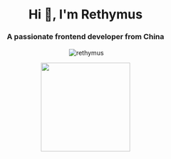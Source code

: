 <!-- Hi there 👋-->

<!--
**Rethymus/Rethymus** is a ✨ _special_ ✨ repository because its `README.md` (this file) appears on your GitHub profile.

Here are some ideas to get you started:

- 🔭 I’m currently working on ...
- 🌱 I’m currently learning ...
- 👯 I’m looking to collaborate on ...
- 🤔 I’m looking for help with ...
- 💬 Ask me about ...
- 📫 How to reach me: ...
- 😄 Pronouns: ...
- ⚡ Fun fact: ...
-->
<h1 align="center">Hi 👋, I'm Rethymus</h1>
<h3 align="center">A passionate frontend developer from China</h3>

<p align="center">&nbsp;<img align="center" src="https://github-readme-stats.vercel.app/api?username=rethymus&show_icons=true&locale=en" alt="rethymus" /></p>

<p align="center">
  <a href="https://github.com/anuraghazra/convoychat">
    <img height=200 align="center" src="https://github-readme-stats.vercel.app/api/top-langs/?username=rethymus&show_icons=true&layout=donut&bg_color=00000000&langs_count=8&card_width=320" />
  </a>
</p>



